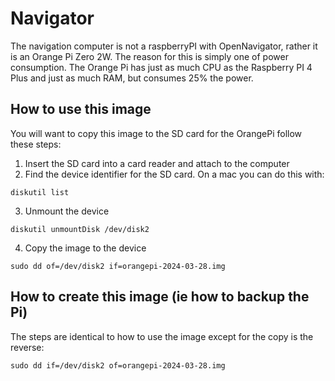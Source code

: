 # Navigator
The navigation computer is not a raspberryPI with OpenNavigator, rather it is an Orange Pi Zero 2W.  The reason for this is simply one of power consumption.  The Orange Pi has just as much CPU as the Raspberry PI 4 Plus and just as much RAM, but consumes 25% the power.


## How to use this image
You will want to copy this image to the SD card for the OrangePi follow these steps:
1. Insert the SD card into a card reader and attach to the computer
2. Find the device identifier for the SD card. On a mac you can do this with:
```
diskutil list
```
3. Unmount the device
```
diskutil unmountDisk /dev/disk2
```
4. Copy the image to the device
```
sudo dd of=/dev/disk2 if=orangepi-2024-03-28.img
```

## How to create this image (ie how to backup the Pi)
The steps are identical to how to use the image except for the copy is the reverse:
```
sudo dd if=/dev/disk2 of=orangepi-2024-03-28.img
```

